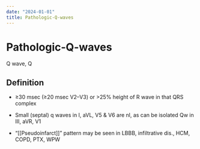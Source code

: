 ```yaml
---
date: "2024-01-01"
title: Pathologic-Q-waves
---
```



# Pathologic-Q-waves

Q wave, Q

## Definition

- ≥30 msec (≥20 msec V2–V3) or >25% height of R wave in that QRS complex

- Small (septal) q waves in I, aVL, V5 & V6 are nl, as can be isolated Qw in III, aVR, V1

- “[[Pseudoinfarct]]” pattern may be seen in LBBB, infiltrative dis., HCM, COPD, PTX, WPW
